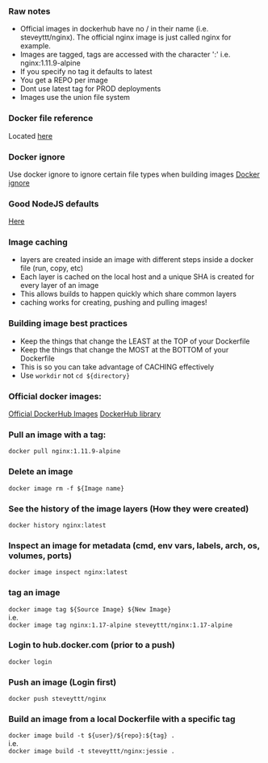 ### Raw notes
* Official images in dockerhub have no / in their name (i.e. steveyttt/nginx). The official nginx image is just called nginx for example.
* Images are tagged, tags are accessed with the character ':' i.e. nginx:1.11.9-alpine
* If you specify no tag it defaults to latest
* You get a REPO per image
* Dont use latest tag for PROD deployments
* Images use the union file system

### Docker file reference
Located [here](https://docs.docker.com/engine/reference/builder/)

### Docker ignore  
Use docker ignore to ignore certain file types when building images
[Docker ignore](https://docs.docker.com/engine/reference/builder/#dockerignore-file)
### Good NodeJS defaults
[Here](https://github.com/BretFisher/node-docker-good-defaults)

### Image caching
* layers are created inside an image with different steps inside a docker file (run, copy, etc)
* Each layer is cached on the local host and a unique SHA is created for every layer of an image
* This allows builds to happen quickly which share common layers
* caching works for creating, pushing and pulling images!

### Building image best practices
* Keep the things that change the LEAST at the TOP of your Dockerfile
* Keep the things that change the MOST at the BOTTOM of your Dockerfile
* This is so you can take advantage of CACHING effectively
* Use ```workdir``` not ```cd ${directory}```

### Official docker images:
[Official DockerHub Images](https://github.com/docker-library/official-images/tree/master/library)
[DockerHub library](https://github.com/docker-library)

### Pull an image with a tag:
```docker pull nginx:1.11.9-alpine```

### Delete an image
```docker image rm -f ${Image name}```

### See the history of the image layers (How they were created)
```docker history nginx:latest```

### Inspect an image for metadata (cmd, env vars, labels, arch, os, volumes, ports)
```docker image inspect nginx:latest```

### tag an image
```docker image tag ${Source Image} ${New Image}```   
i.e.  
```docker image tag nginx:1.17-alpine steveyttt/nginx:1.17-alpine```

### Login to hub.docker.com (prior to a push)
```docker login```

### Push an image (Login first)
```docker push steveyttt/nginx```

### Build an image from a local Dockerfile with a specific tag
```docker image build -t ${user}/${repo}:${tag} .```  
i.e.  
```docker image build -t steveyttt/nginx:jessie .```